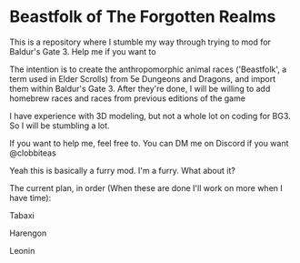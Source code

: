 # Beastfolk of The Forgotten Realms
This is a repository where I stumble my way through trying to mod for Baldur's Gate 3. Help me if you want to
 
 
The intention is to create the anthropomorphic animal races ('Beastfolk', a term used in Elder Scrolls) from 5e Dungeons and Dragons, and import them within Baldur's Gate 3. After they're done, I will be willing to add homebrew races and races from previous editions of the game
 
I have experience with 3D modeling, but not a whole lot on coding for BG3. So I will be stumbling a lot.
 
 
If you want to help me, feel free to. You can DM me on Discord if you want @clobbiteas
 
Yeah this is basically a furry mod. I'm a furry. What about it?
 
 
The current plan, in order (When these are done I'll work on more when I have time):
 
Tabaxi
 
Harengon
 
Leonin
